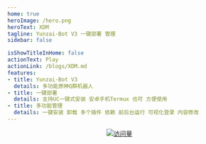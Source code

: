 ```yaml
---
home: true
heroImage: /hero.png
heroText: XDM
tagline: Yunzai-Bot V3 一键部署 管理
sidebar: false

isShowTitleInHome: false
actionText: Play
actionLink: /blogs/XDM.md
features:
- title: Yunzai-Bot V3
  details: 多功能原神Q群机器人
- title: 一键部署
  details: 支持UC一键式安装 安卓手机Termux 也可 方便使用
- title: 多功能管理
  details: 一键安装 卸载 多个插件 依赖 前后台运行 可视化登录 内容修改
---
```

<div style="text-align: center">
  <a href="https://gitee.com/haanxuan/Xx/">
    <img src="https://profile-counter.glitch.me/haanxuan/count.svg" alt="访问量" />
  </a>
</div>